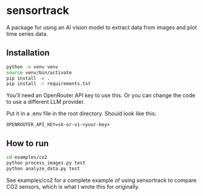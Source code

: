 # sensortrack

A package for using an AI vision model to extract data from images and plot time series data.

## Installation


```bash
python -m venv venv      
source venv/bin/activate 
pip install -e .             
pip install -r requirements.txt
```

You'll need an OpenRouter API key to use this. Or you can change the code to use a different LLM provider. 

Put it in a .env file in the root directory. Should look like this:

```
OPENROUTER_API_KEY=sk-or-v1-<your-key>
```

## How to run 

```bash
cd examples/co2
python process_images.py test
python analyze_data.py test
```

See examples/co2 for a complete example of using sensortrack to compare CO2 sensors, which is what I wrote this for originally. 
